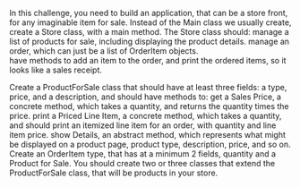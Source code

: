 In this challenge, you need to build an application, that can be a store front, for any imaginable item for sale.
Instead of the Main class we usually create, create a Store class, with a main method. 
The Store class should:
manage a list of products for sale, including displaying the product details.
manage an order, which can just be a list of OrderItem objects.  
have methods to add an item to the order, and print the ordered items, so it looks like a sales receipt.

Create a ProductForSale class that should have at least three fields: a type, price, and a description, and should have methods to:
get a Sales Price, a concrete method, which takes a quantity, and returns the quantity times the price.
print a Priced Line Item, a concrete method, which takes a quantity, and should print an itemized line item for an order, with quantity and line item price.
show Details, an abstract method, which represents what might be displayed on a product page, product type, description, price, and so on.
Create an OrderItem type, that has at a minimum 2 fields, quantity and a Product for Sale.
You should create two or three classes that extend the ProductForSale class, that will be products in your store.

